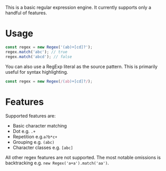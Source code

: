This is a basic regular expression engine. It currently supports only a handful of features.

# Usage

```js
const regex = new Regex('(ab)+[cd]?');
regex.match('abc'); // true
regex.match('abcd'); // false
```

You can also use a RegExp literal as the source pattern.
This is primarily useful for syntax highlighting.

```js
const regex = new Regex(/(ab)+[cd]?/);
```

# Features

Supported features are:

* Basic character matching
* Dot e.g. `.+`
* Repetition e.g.`a?b*c+`
* Grouping e.g. `(abc)`
* Character classes e.g. `[abc]`

All other regex features are not supported.
The most notable omissions is backtracking e.g. `new Regex('a+a').match('aa')`.
